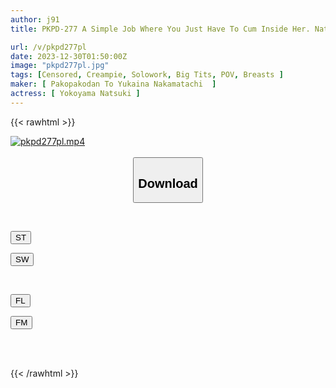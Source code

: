 ```yaml
---
author: j91
title: PKPD-277 A Simple Job Where You Just Have To Cum Inside Her. Natsuki Yokoyama Natsuki, A Natural G-cup Half-half-half-outer Girlfriend.

url: /v/pkpd277pl
date: 2023-12-30T01:50:00Z
image: "pkpd277pl.jpg"
tags: [Censored, Creampie, Solowork, Big Tits, POV, Breasts	]
maker: [ Pakopakodan To Yukaina Nakamatachi  ]
actress: [ Yokoyama Natsuki ]
---
```



{{< rawhtml >}}

<div class="video" data-videoid="V06kyJJz9dF3GQ">
    <a href="javascript:;">
        <img src="/v/pkpd277pl/pkpd277pl.jpg" width="WIDTH" height="HEIGHT" alt="pkpd277pl.mp4" loading="lazy">
    </a>
</div>

<script type="text/javascript" src="https://j91.asia/asset/on-demand-st.js"></script>

<br>
  <link rel="stylesheet" href="https://j91.asia/asset/bs5.css">
  
  <center>
  <button class="btn btn-primary" type="button" data-bs-toggle="collapse" data-bs-target=".multi-collapse" aria-expanded="false" aria-controls="multiCollapseExample1 multiCollapseExample2"><h2>Download</h2></button></center>
</p>
<div class="row">
  <div class="col">
    <div class="collapse multi-collapse" id="multiCollapseExample1">
      <div class="card card-body">
	      	      <br>
<div class="buttons">  
<p><a href="https://streamtape.to/v/V06kyJJz9dF3GQ" target="_blank"><button class="btn-hover color-3"><i class="fa fa-download"></i> ST</button></a></p>
<p><a href="https://flaswish.com/mgolluyygc1e" target="_blank"><button class="btn-hover color-2"><i class="fa fa-download"></i> SW</button></a></p></div>
    </div>
  </div>
</div>
  <div class="col">
    <div class="collapse multi-collapse" id="multiCollapseExample2">
      <div class="card card-body">
	      <br>
<div class="buttons">
<p><a href="javascript:;" target="_blank"><button class="btn-hover color-9"><i class="fa fa-download"></i> FL</button></a></p>
<p><a href="javascript:;" target="_blank"><button class="btn-hover color-8"><i class="fa fa-download"></i> FM</button></a></p></div>
<br><br>
      </div>
    </div>
  </div>
</div>

{{< /rawhtml >}}